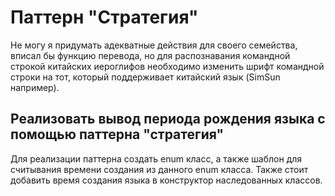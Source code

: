 # Паттерн "Стратегия"

Не могу я придумать адекватные действия для своего семейства, вписал бы функцию перевода, но для распознавания командной строкой китайских иероглифов необходимо изменить шрифт командной строки на тот, который поддерживает китайский язык (SimSun например).

## Реализовать вывод периода рождения языка с помощью паттерна "стратегия"
Для реализации паттерна создать enum класс, а также шаблон для считывания времени создания из данного enum класса.
Также стоит добавить время создания языка в конструктор наследованных классов.
